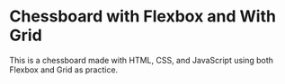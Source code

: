# Chessboard with Flexbox and With Grid

This is a chessboard made with HTML, CSS, and JavaScript using both Flexbox and Grid as practice.
